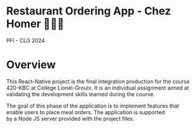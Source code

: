 # Restaurant Ordering App - Chez Homer 👨🏻‍🍳
 PFI - CLG 2024
 
# Overview
 This React-Native project is the final integration production for the course 420-KBC at Collège Lionel-Groulx. It is an individual 
 assignment aimed at validating the development skills learned during the course.

 The goal of this phase of the application is to implement features that enable users to place meal orders. The application is supported  
 by a Node JS server provided with the project files.

